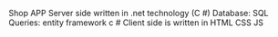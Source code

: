 Shop APP 
Server side written in .net technology (C #)
Database: SQL
Queries: entity framework c #
Client side is written in HTML CSS JS 
